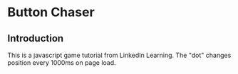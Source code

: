 # Button Chaser

## Introduction

This is a javascript game tutorial from LinkedIn Learning.
The "dot" changes position every 1000ms on page load.

